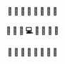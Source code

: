 <h3 align="center">🌲 🌲 🌲 🌲 🌲 🌲 🌲 🌲</h3>
<h3 align="center">🌲 🌲 🌲 💻 🐅 🌲 🌲 🌲</h3>
<h3 align="center">🌲 🌲 🌲 🌲 🌲 🌲 🌲 🌲</h3>

<!--
**panoplied/panoplied** is a ✨ _special_ ✨ repository because its `README.md` (this file) appears on your GitHub profile.

Here are some ideas to get you started:

- 🔭 I’m currently working on ...
- 🌱 I’m currently learning ...
- 👯 I’m looking to collaborate on ...
- 🤔 I’m looking for help with ...
- 💬 Ask me about ...
- 📫 How to reach me: ...
- 😄 Pronouns: ...
- ⚡ Fun fact: ...
-->
